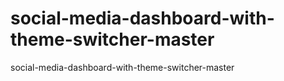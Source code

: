 # social-media-dashboard-with-theme-switcher-master
social-media-dashboard-with-theme-switcher-master
